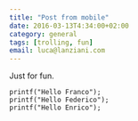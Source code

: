 ```yaml
---
title: "Post from mobile"
date: 2016-03-13T4:34:00+02:00
category: general
tags: [trolling, fun]
email: luca@lanziani.com
---
```


Just for fun.

<!--more-->


```
printf("Hello Franco");
printf("Hello Federico");
printf("Hello Enrico");
```
